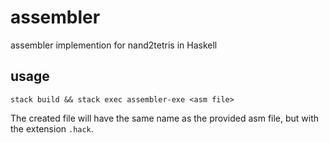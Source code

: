 # assembler
assembler implemention for nand2tetris in Haskell

## usage
`stack build && stack exec assembler-exe <asm file>`

The created file will have the same name as the provided asm file, but with the extension `.hack`.
